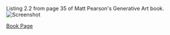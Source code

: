 Listing 2.2 from page 35 of Matt Pearson's Generative Art book.
![Screenshot](https://github.com/Draedus/GenArt/raw/b807c3feacf4dc53d91c7fc2cc40961ec519b592/Chapter%202/Listing2_2/Listing2_2_draedusEdit/screenshot.png)


[Book Page](http://zenbullets.com/blog/?page_id=799)